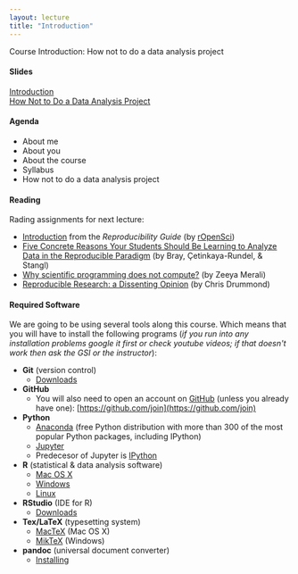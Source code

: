 ```yaml
---
layout: lecture
title: "Introduction"
---
```


<p class="message">
  Course Introduction: How not to do a data analysis project
</p>


<h4>
	<span class="fa fa-picture-o fa-lg main-list-item-icon"></span>
	Slides
</h4>

<a href="https://docs.google.com/presentation/d/1EGeyT9IUthumdfyDeXqrcze7TqFoEAH3QOgbRjQZ1Gc/pub?start=false&loop=false&delayms=3000" target="_blank">Introduction</a><br>
<a href="https://docs.google.com/presentation/d/1kG3nnlPuL8D78knTKT33XmWL47zDigILmZqCAnjUSgQ/pub?start=false&loop=false&delayms=3000" target="_blank">How Not to Do a Data Analysis Project</a>

<h4>
	<span class="fa fa-bars fa-lg main-list-item-icon"></span>
	Agenda
</h4>

- About me
- About you
- About the course
- Syllabus
- How not to do a data analysis project


<h4>
	<span class="fa fa-book fa-lg main-list-item-icon"></span>
	Reading
</h4>

Rading assignments for next lecture:

- [Introduction](http://ropensci.github.io/reproducibility-guide/sections/introduction/) from the _Reproducibility Guide_ (by [rOpenSci](https://ropensci.org/about/)) 
- [Five Concrete Reasons Your Students Should Be Learning to Analyze Data in the Reproducible Paradigm](http://chance.amstat.org/2014/09/reproducible-paradigm/) (by Bray, Çetinkaya-Rundel, & Stangl)
- [Why scientific programming does not compute?](http://www.nature.com/news/2010/101013/pdf/467775a.pdf) (by Zeeya Merali)
- [Reproducible Research: a Dissenting Opinion](http://cogprints.org/8675/1/ReproducibleResearch.pdf) (by Chris Drummond)

<h4>
	<span class="fa fa-download fa-lg main-list-item-icon"></span>
	Required Software
</h4>

We are going to be using several tools along this course. Which means that you will have to install the following programs (_if you run into any installation problems google it first or check youtube videos; if that doesn't work then ask the GSI or the instructor_):

- __Git__ (version control)
	- [Downloads](https://git-scm.com/downloads)
- __GitHub__
	- You will also need to open an account on [GitHub](https://github.com/) (unless you already have one): [https://github.com/join](https://github.com/join)
- __Python__
	- [Anaconda](https://www.continuum.io/downloads) (free Python distribution with more than 300 of the most popular Python packages, including IPython)
	- [Jupyter](http://jupyter.readthedocs.org/en/latest/install.html) 
	- Predecesor of Jupyter is [IPython](http://ipython.org/install.html) 
- __R__ (statistical & data analysis software)
	- [Mac OS X](https://cran.r-project.org/bin/macosx/)
	- [Windows](https://cran.r-project.org/bin/windows/base/)
	- [Linux](https://cran.r-project.org/bin/linux/)
- __RStudio__ (IDE for R)
	- [Downloads](https://www.rstudio.com/products/rstudio/download/)
- __Tex/LaTeX__ (typesetting system)
	- [MacTeX](https://tug.org/mactex/) (Mac OS X)
	- [MikTeX](http://miktex.org/download) (Windows)
- __pandoc__ (universal document converter)
	- [Installing](http://pandoc.org/installing.html)

